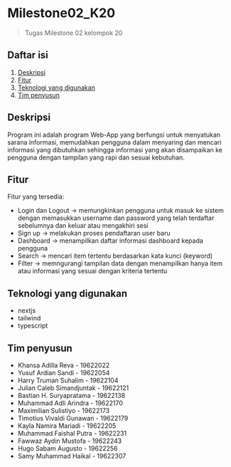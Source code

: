 # Milestone02_K20
> Tugas Milestone 02 kelompok 20

## Daftar isi
1. [Deskripsi](#Deskripsi)
2. [Fitur](#Fitur)
3. [Teknologi yang digunakan](#Teknologi-yang-digunakan)
4. [Tim penyusun](#Tim-penyusun)

## Deskripsi
Program ini adalah program Web-App yang berfungsi untuk menyatukan sarana informasi, memudahkan pengguna dalam menyaring dan mencari informasi yang dibutuhkan sehingga informasi yang akan disampaikan ke pengguna dengan tampilan yang rapi dan sesuai kebutuhan.

## Fitur
Fitur yang tersedia:
- Login dan Logout -> memungkinkan pengguna untuk masuk ke sistem dengan memasukkan username dan password yang telah terdaftar sebelumnya dan keluar atau mengakhiri sesi
- Sign up -> melakukan proses pendaftaran user baru
- Dashboard -> menampilkan daftar informasi dashboard kepada pengguna
- Search -> mencari item tertentu berdasarkan kata kunci (keyword)
- Filter -> memngurangi tampilan data dengan menampilkan hanya item atau informasi yang sesuai dengan kriteria tertentu

## Teknologi yang digunakan
- nextjs 
- tailwind
- typescript

## Tim penyusun
- Khansa Adilla Reva - 19622022
- Yusuf Ardian Sandi - 19622054
- Harry Truman Suhalim - 19622104
- Julian Caleb Simandjuntak - 19622121
- Bastian H. Suryapratama - 19622138
- Muhammad Adli Arindra - 19622170
- Maximilian Sulistiyo - 19622173
- Timotius Vivaldi Gunawan - 19622179
- Kayla Namira Mariadi - 19622205
- Muhammad Faishal Putra - 19622231
- Fawwaz Aydin Mustofa - 19622243
- Hugo Sabam Augusto - 19622256
- Samy Muhammad Haikal - 19622307
